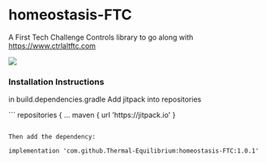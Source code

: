 # homeostasis-FTC

A First Tech Challenge Controls library to go along with https://www.ctrlaltftc.com

[![](https://jitpack.io/v/Thermal-Equilibrium/homeostasis-FTC.svg)](https://jitpack.io/#Thermal-Equilibrium/homeostasis-FTC)


<h3>Installation Instructions</h1>
<p>in build.dependencies.gradle Add jitpack into repositories</p>
```
repositories {
    ...
    maven { url 'https://jitpack.io' }

```

Then add the dependency:
```
    implementation 'com.github.Thermal-Equilibrium:homeostasis-FTC:1.0.1'
```
